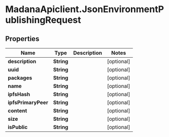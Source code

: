 # MadanaApiclient.JsonEnvironmentPublishingRequest

## Properties

Name | Type | Description | Notes
------------ | ------------- | ------------- | -------------
**description** | **String** |  | [optional] 
**uuid** | **String** |  | [optional] 
**packages** | **String** |  | [optional] 
**name** | **String** |  | [optional] 
**ipfsHash** | **String** |  | [optional] 
**ipfsPrimaryPeer** | **String** |  | [optional] 
**content** | **String** |  | [optional] 
**size** | **String** |  | [optional] 
**isPublic** | **String** |  | [optional] 


